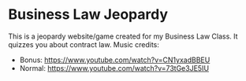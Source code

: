 # Business Law Jeopardy
This is a jeopardy website/game created for my Business Law Class. It quizzes you about contract law.
Music credits:
* Bonus: https://www.youtube.com/watch?v=CN1yxadBBEU
* Normal: https://www.youtube.com/watch?v=73tGe3JE5IU